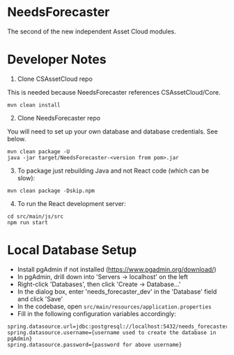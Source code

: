 # NeedsForecaster

The second of the new independent Asset Cloud modules.

# Developer Notes

1. Clone CSAssetCloud repo

This is needed because NeedsForecaster references CSAssetCloud/Core.

`mvn clean install`

2. Clone NeedsForecaster repo

You will need to set up your own database and database credentials.  See below.

```
mvn clean package -U
java -jar target/NeedsForecaster-<version from pom>.jar
``` 

3. To package just rebuilding Java and not React code (which can be slow):

`mvn clean package -Dskip.npm`

4. To run the React development server:
```
cd src/main/js/src
npm run start
```

# Local Database Setup
- Install pgAdmin if not installed (https://www.pgadmin.org/download/)
- In pgAdmin, drill down into 'Servers -> localhost' on the left
- Right-click 'Databases', then click 'Create -> Database...'
- In the dialog box, enter 'needs_forecaster_dev' in the 'Database' field and click 'Save'
- In the codebase, open `src/main/resources/application.properties`
- Fill in the following configuration variables accordingly:
```
spring.datasource.url=jdbc:postgresql://localhost:5432/needs_forecaster_dev
spring.datasource.username={username used to create the database in pgAdmin}
spring.datasource.password={password for above username}
```
